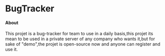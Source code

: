 # BugTracker

#### About

This projet is a bug-tracker for team to use in a daily basis,this projet its mean to be used in a private server of any company who wants it,but
for sake of "demo",the projet is open-source now and anyone can register and use it.




